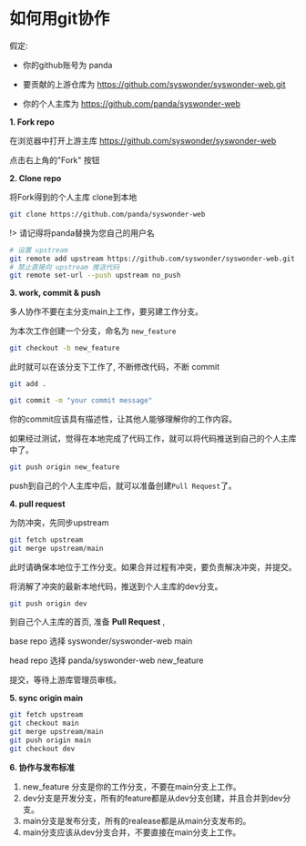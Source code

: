 # 如何用git协作

假定:

- 你的github账号为 panda

- 要贡献的上游仓库为 https://github.com/syswonder/syswonder-web.git

- 你的个人主库为 https://github.com/panda/syswonder-web

**1. Fork repo**

在浏览器中打开上游主库 https://github.com/syswonder/syswonder-web

点击右上角的"Fork" 按钮

**2. Clone repo**

将Fork得到的个人主库 clone到本地

```bash
git clone https://github.com/panda/syswonder-web
```

!> 请记得将panda替换为您自己的用户名


```bash
# 设置 upstream
git remote add upstream https://github.com/syswonder/syswonder-web.git
# 禁止直接向 upstream 推送代码
git remote set-url --push upstream no_push
```

**3. work, commit & push**

多人协作不要在主分支main上工作，要另建工作分支。

为本次工作创建一个分支，命名为 `new_feature`

```bash
git checkout -b new_feature
```

此时就可以在该分支下工作了, 不断修改代码，不断 commit

```bash
git add .

git commit -m "your commit message"
```

你的commit应该具有描述性，让其他人能够理解你的工作内容。

如果经过测试，觉得在本地完成了代码工作，就可以将代码推送到自己的个人主库
中了。

```bash
git push origin new_feature
```

push到自己的个人主库中后，就可以准备创建`Pull Request`了。

**4. pull request**

为防冲突，先同步upstream

```bash
git fetch upstream
git merge upstream/main
```

此时请确保本地位于工作分支。如果合并过程有冲突，要负责解决冲突，并提交。

将消解了冲突的最新本地代码，推送到个人主库的dev分支。

```bash
git push origin dev
```

到自己个人主库的首页, 准备 **Pull Request** , 

base repo 选择 syswonder/syswonder-web main

head repo 选择 panda/syswonder-web new_feature

提交，等待上游库管理员审核。

**5. sync origin main**

```bash
git fetch upstream
git checkout main
git merge upstream/main
git push origin main
git checkout dev
```

**6. 协作与发布标准**

1. new_feature 分支是你的工作分支，不要在main分支上工作。
2. dev分支是开发分支，所有的feature都是从dev分支创建，并且合并到dev分支。
3. main分支是发布分支，所有的realease都是从main分支发布的。
4. main分支应该从dev分支合并，不要直接在main分支上工作。
